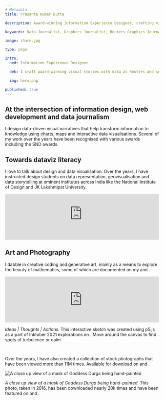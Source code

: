 ```yaml
---
# Metadata
title: Prasanta Kumar Dutta

description: Award-winning Information Experience Designer, crafting visual stories with data and solving problems in an aesthetically pleasing way.

keywords: Data Journalist, Graphics Journalist, Reuters Graphics Journalist, Data Visualisation Developer, Data Visualization Developer, Narrative Cartographer, User Interface Designer, User Experience Designer, Communication Designer, Data Storyteller, Information Designer, Graphic Designer, Art Director, User centered design, UX, UI, Data Artist, Web Designer, Web Developer, Front-end Web Developer, Photographer, Traveller, Creative writer, Electronics and Communication Engineer, National Institute of Design, National Institute of Technology Durgapur, Prasanta, PrasantaKrDutta, Prasanta Kumar Dutta, Prasanta KrDutta, pkddapacific, pkd.dapacific, pkd_da_pacific, daPacific.

image: share.jpg

type: page

intro:
  hed: Information Experience Designer

  dek: I craft award-winning visual stories with data at Reuters and solve problems in an aesthetically pleasing&nbsp;way.

  img: hero.png

published: true
---
```


<!-- Components -->
<script>
  import Container from '$lib/components/ui/Container/index.svelte';
  import RecentProjects from '$lib/components/custom/home/RecentProjects/index.svelte';
  import LinkButton from '$lib/components/ui/LinkButton/index.svelte';
  import Awards from '$lib/components/custom/home/Awards/index.svelte';
  import Testimonials from '$lib/components/custom/home/Testimonials/index.svelte';
  import BlogFeed from '$lib/components/custom/home/BlogFeed/index.svelte';
</script>

<RecentProjects />



<Container width=md>

## At the intersection of information design, web development and data journalism

I design data-driven visual narratives that help transform information to knowledge using charts, maps and interactive data visualisations. Several of my work over the years have been recognised with various awards including the SND awards. <LinkButton label='Read&nbsp;more' url='about/' />

</Container>

<Awards />

<Container width=md>

## Towards dataviz literacy 

I love to talk about design and data visualisation.
Over the years, I have instructed design students on data representation, geovisualisation and data storytelling at eminent institutes across India like the National Institute of Design and JK Lakshmipat University. <LinkButton label='See all talks and workshops' url='talks/' /> 

<iframe loading="lazy" width="100%" style="aspect-ratio: var(--ratio-widescreen);" src="https://www.youtube-nocookie.com/embed/LAro9nJhCvM?controls=1" title="YouTube video of ProApp workshop on Data and Design by Prasanta" frameborder="0" allow="accelerometer; autoplay; clipboard-write; encrypted-media; gyroscope; picture-in-picture; web-share" allowfullscreen></iframe>

</Container>

<Testimonials/>

<Container style="margin-top: var(--space-2xl-3xl);" width=md>

## Art and Photography

I dabble in creative coding and generative art, mainly as a means to explore the beauty of mathematics, some of which are documented on my <LinkButton label='blog' url='https://medium.com/diarium-da-pacific' target=_blank /> and <LinkButton label='Instagram' url='https://www.instagram.com/thebongartista/' target=_blank />.

<figure style="margin:0">

<iframe loading="lazy" title="Interactive p5 sketch" frameborder="0" src="https://openprocessing.org/sketch/1051968/embed/" width="100%" style="aspect-ratio: var(--ratio-golden);"></iframe>

<figcaption>

<em>Ideas | Thoughts | Actions.</em>  This interactive sketch was created using p5.js as a part of Inktober 2021 explorations on <LinkButton label='Openprocessing' target=_blank url='https://openprocessing.org/user/66773' />. Move around the canvas to find spots of turbulence or&nbsp;calm.

</figcaption>

</figure>

<br />

Over the years, I have also created a collection of stock photographs that have been viewed more than 11M times. Available for download on <LinkButton label='Unsplash' url='https://unsplash.com/@pkddapacific' target=_blank /> and  <LinkButton label='Pexels' url='https://www.pexels.com/@pkddapacific/' target=_blank />.

<figure style="margin:0">

![A close up view of a mask of Goddess Durga being hand-painted](https://images.pexels.com/photos/190589/pexels-photo-190589.jpeg?auto=compress&cs=tinysrgb&w=1260&h=750&dpr=1)

<figcaption>

<em>A close up view of a mask of Goddess Durga being hand-painted.</em> This photo, taken in 2016, has been downloaded nearly 20k times and have been featured on <LinkButton label='CNN' target=_blank url='https://sponsorcontent.cnn.com/edition/2018/more-to-incredible-india/' /> and <LinkButton label='Times Travel' target=_blank url='https://timesofindia.indiatimes.com/travel/destinations/what-makes-bengals-durga-puja-special/photostory/86833303.cms' />.

</figcaption>

</figure>

</Container>

<BlogFeed/>
